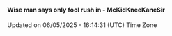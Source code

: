 #### Wise man says only fool rush in - McKidKneeKaneSir
Updated on 06/05/2025 - 16:14:31 (UTC) Time Zone
